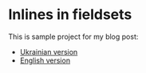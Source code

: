 # Inlines in fieldsets

This is sample project for my blog post:

- [Ukrainian version](https://linevi.ch/django-inline-in-fieldset.html)
- [English version](https://linevi.ch/en/django-inline-in-fieldset.html)
